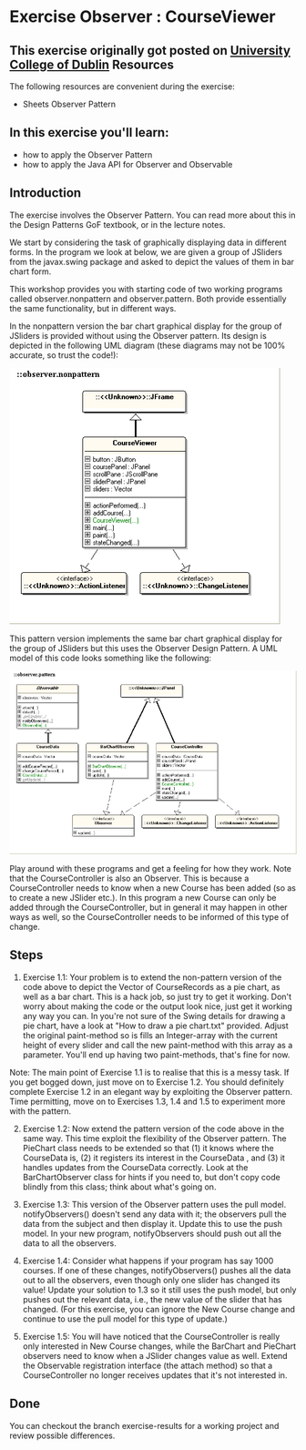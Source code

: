 Exercise Observer : CourseViewer
================================
This exercise originally got posted on [University College of Dublin](http://csserver.ucd.ie/~meloc/DesignPatternJavaExercises/Observer/Observer.htm)
Resources
-------------
The following resources are convenient during the exercise:
* Sheets Observer Pattern

In this exercise you'll learn:
------------------------------
* how to apply the Observer Pattern
* how to apply the Java API for Observer and Observable

Introduction
------------
The exercise involves the Observer Pattern. You can read more about this in the Design Patterns GoF textbook, or in the lecture notes.

We start by considering the task of graphically displaying data in different forms. In the program we look at below, we are given a group of JSliders from the javax.swing package and asked to depict the values of them in bar chart form.

This workshop provides you with starting code of two working programs called observer.nonpattern and observer.pattern. Both provide essentially the same functionality, but in different ways.

In the nonpattern version the bar chart graphical display for the group of JSliders is provided without using the Observer pattern. Its design is depicted in the following UML diagram (these diagrams may not be 100% accurate, so trust the code!):

![Alt text](images/observer1.jpg)

This pattern version implements the same bar chart graphical display for the group of JSliders but this uses the Observer Design Pattern. A UML model of this code looks something like the following:

![Alt text](images/observer2.jpg)

Play around with these programs and get a feeling for how they work. Note that the CourseController is also an Observer. This is because a CourseController needs to know when a new Course has been added (so as to create a new JSlider etc.). In this program a new Course can only be added through the CourseController, but in general it may happen in other ways as well, so the CourseController needs to be informed of this type of change.

Steps
-----
1. Exercise 1.1: Your problem is to extend the non-pattern version of the code above to depict the Vector of CourseRecords as a pie chart, as well as a bar chart. This is a hack job, so just try to get it working. Don't worry about making the code or the output look nice, just get it working any way you can. In you're not sure of the Swing details for drawing a pie chart, have a look at "How to draw a pie chart.txt" provided. Adjust the original paint-method so is fills an Integer-array with the current height of every slider and call the new paint-method with this array as a parameter. You'll end up having two paint-methods, that's fine for now. 

  Note: The main point of Exercise 1.1 is to realise that this is a messy task. If you get bogged down, just move on to Exercise 1.2. You should definitely complete Exercise 1.2 in an elegant way by exploiting the Observer pattern. Time permitting,  move on to Exercises 1.3, 1.4 and 1.5 to experiment more with the pattern.

2. Exercise 1.2: Now extend the pattern version of the code above in the same way. This time exploit the flexibility of the Observer pattern. The PieChart class needs to be extended so that (1) it knows where the CourseData is, (2) it registers its interest in the CourseData , and (3) it handles updates from the CourseData correctly. Look at the BarChartObserver class for hints if you need to, but don't copy code blindly from this class; think about what's going on.

3. Exercise 1.3: This version of the Observer pattern uses the pull model. notifyObservers() doesn't send any data with it; the observers pull the data from the subject and then display it. Update this to use the push model. In your new program, notifyObservers should push out all the data to all the observers.

4. Exercise 1.4: Consider what happens if your program has say 1000 courses. If one of these changes, notifyObservers() pushes all the data out to all the observers, even though only one slider has changed its value! Update your solution to 1.3 so it still uses the push model, but only pushes out the relevant data, i.e., the new value of the slider that has changed. (For this exercise, you can ignore the New Course change and continue to use the pull model for this type of update.)

5. Exercise 1.5: You will have noticed that the CourseController is really only interested in New Course changes, while the BarChart and PieChart observers need to know when a JSlider changes value as well. Extend the Observable registration interface (the attach method) so that a CourseController no longer receives updates that it's not interested in.

Done
----
You can checkout the branch exercise-results for a working project and review possible differences.
